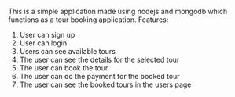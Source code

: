 This is a simple application made using nodejs and mongodb which functions as a tour booking application.
Features:

1. User can sign up
2. User can login
3. Users can see available tours
4. The user can see the details for the selected tour
5. The user can book the tour
6. The user can do the payment for the booked tour
7. The user can see the booked tours in the users page
